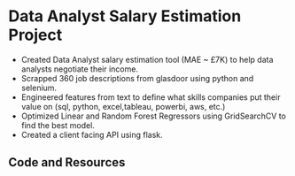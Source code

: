 # Data Analyst Salary Estimation Project
- Created Data Analyst salary estimation tool (MAE ~ £7K) to help data analysts negotiate their income.
- Scrapped 360 job descriptions from glasdoor using python and selenium.
- Engineered features from text to define what skills companies put their value on (sql, python, excel,tableau, powerbi, aws, etc.) 
- Optimized Linear and Random Forest Regressors using GridSearchCV to find the best model.
- Created a client facing API using flask.

## Code and Resources
